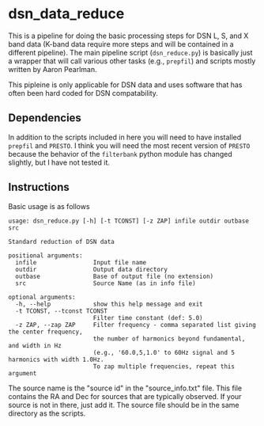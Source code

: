# dsn_data_reduce

This is a pipeline for doing the basic processing steps for 
DSN L, S, and X band data (K-band data require more steps and 
will be contained in a different pipeline).  The main pipeline 
script (`dsn_reduce.py`) is basically just a wrapper that 
will call various other tasks (e.g., `prepfil`) and scripts 
mostly written by Aaron Pearlman.  

This pipleine is only applicable for DSN data and uses software 
that has often been hard coded for DSN compatability.  

## Dependencies 

In addition to the scripts included in here you will need to 
have installed `prepfil` and `PRESTO`.  I think you will need 
the most recent version of `PRESTO` because the behavior of 
the `filterbank` python module has changed slightly, but I 
have not tested it.

## Instructions 

Basic usage is as follows

    usage: dsn_reduce.py [-h] [-t TCONST] [-z ZAP] infile outdir outbase src
    
    Standard reduction of DSN data
    
    positional arguments:
      infile                Input file name
      outdir                Output data directory
      outbase               Base of output file (no extension)
      src                   Source Name (as in info file)
    
    optional arguments:
      -h, --help            show this help message and exit
      -t TCONST, --tconst TCONST
                            Filter time constant (def: 5.0)
      -z ZAP, --zap ZAP     Filter frequency - comma separated list giving the center frequency, 
                            the number of harmonics beyond fundamental, and width in Hz 
                            (e.g., '60.0,5,1.0' to 60Hz signal and 5 harmonics with width 1.0Hz. 
                            To zap multiple frequencies, repeat this argument

The source name is the "source id" in the "source_info.txt" file. 
This file contains the RA and Dec for sources that are typically 
observed.  If your source is not in there, just add it.  The 
source file should be in the same directory as the scripts.
